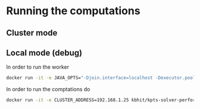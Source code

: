 # Running the computations

## Cluster mode


## Local mode (debug)
In order to run the worker

``` bash
docker run -it -e JAVA_OPTS="-Djoin.interface=localhost -Dexecutor.pool.size=8 -Dpublic.address=localhost" -p 5701:5701 kpts-worker-local
```

In order to run the comptations do
``` bash
docker run -it -e CLUSTER_ADDRESS=192.168.1.25 kbhit/kpts-solver-performance
```